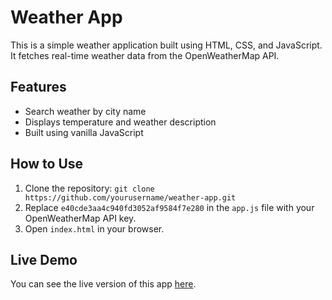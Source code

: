 # Weather App

This is a simple weather application built using HTML, CSS, and JavaScript. It fetches real-time weather data from the OpenWeatherMap API.

## Features

- Search weather by city name
- Displays temperature and weather description
- Built using vanilla JavaScript

## How to Use

1. Clone the repository: `git clone https://github.com/yourusername/weather-app.git`
2. Replace `e40cde3aa4c940fd3052af9584f7e280` in the `app.js` file with your OpenWeatherMap API key.
3. Open `index.html` in your browser.

## Live Demo

You can see the live version of this app [here](https://Malav-techturtle.github.io/weather-app/).
